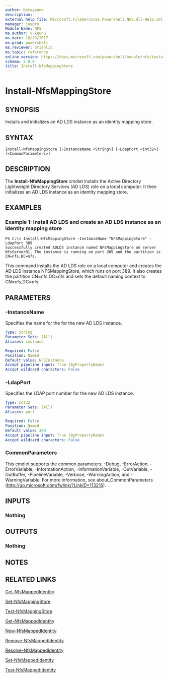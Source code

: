 ```yaml
---
author: Kateyanne
description: 
external help file: Microsoft.FileServices.Powershell.NFS.dll-Help.xml
manager: jasgro
Module Name: NFS
ms.author: v-kaunu
ms.date: 10/29/2017
ms.prod: powershell
ms.reviewer: brianlic
ms.topic: reference
online version: https://docs.microsoft.com/powershell/module/nfs/install-nfsmappingstore?view=windowsserver2012r2-ps&wt.mc_id=ps-gethelp
schema: 2.0.0
title: Install-NfsMappingStore
---
```


# Install-NfsMappingStore

## SYNOPSIS
Installs and initializes an AD LDS instance as an identity mapping store.

## SYNTAX

```
Install-NfsMappingStore [-InstanceName <String>] [-LdapPort <Int32>] [<CommonParameters>]
```

## DESCRIPTION
The **Install-NfaMappingStore** cmdlet installs the Active Directory Lightweight Directory Services (AD LDS) role on a local computer.
It then initializes an AD LDS instance as an identity mapping store.

## EXAMPLES

### Example 1: Install AD LDS and create an AD LDS instance as an identity mapping store
```
PS C:\> Install-NfsMappingStore -InstanceName "NFSMappingStore" -LdapPort 389
Successfully created ADLDS instance named NFSMappingStore on server NfsServer01. The instance is running on port 389 and the partition is CN=nfs,DC=nfs.
```

This command installs the AD LDS role on a local computer and creates the AD LDS instance NFSMappingStore, which runs on port 389.
It also creates the partition CN=nfs,DC=nfs and sets the default naming context to CN=nfs,DC=nfs.

## PARAMETERS

### -InstanceName
Specifies the name for the for the new AD LDS instance.

```yaml
Type: String
Parameter Sets: (All)
Aliases: instance

Required: False
Position: Named
Default value: NFSInstance
Accept pipeline input: True (ByPropertyName)
Accept wildcard characters: False
```

### -LdapPort
Specifies the LDAP port number for the new AD LDS instance.

```yaml
Type: Int32
Parameter Sets: (All)
Aliases: port

Required: False
Position: Named
Default value: 389
Accept pipeline input: True (ByPropertyName)
Accept wildcard characters: False
```

### CommonParameters
This cmdlet supports the common parameters: -Debug, -ErrorAction, -ErrorVariable, -InformationAction, -InformationVariable, -OutVariable, -OutBuffer, -PipelineVariable, -Verbose, -WarningAction, and -WarningVariable. For more information, see about_CommonParameters (http://go.microsoft.com/fwlink/?LinkID=113216).

## INPUTS

### Nothing

## OUTPUTS

### Nothing

## NOTES

## RELATED LINKS

[Get-NfsMappedIdentity](./Get-NfsMappedIdentity.md)

[Set-NfsMappingStore](./Set-NfsMappingStore.md)

[Test-NfsMappingStore](./Test-NfsMappingStore.md)

[Get-NfsMappedIdentity](./Get-NfsMappedIdentity.md)

[New-NfsMappedIdentity](./New-NfsMappedIdentity.md)

[Remove-NfsMappedIdentity](./Remove-NfsMappedIdentity.md)

[Resolve-NfsMappedIdentity](./Resolve-NfsMappedIdentity.md)

[Set-NfsMappedIdentity](./Set-NfsMappedIdentity.md)

[Test-NfsMappedIdentity](./Test-NfsMappedIdentity.md)

